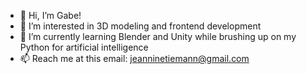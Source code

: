 - 👋 Hi, I’m Gabe!
- 👀 I’m interested in 3D modeling and frontend development
- 🌱 I’m currently learning Blender and Unity while brushing up on my Python for artificial intelligence
- 📫 Reach me at this email: jeanninetiemann@gmail.com

<!---
jtie1/jtie1 is a ✨ special ✨ repository because its `README.md` (this file) appears on your GitHub profile.
You can click the Preview link to take a look at your changes.
--->
